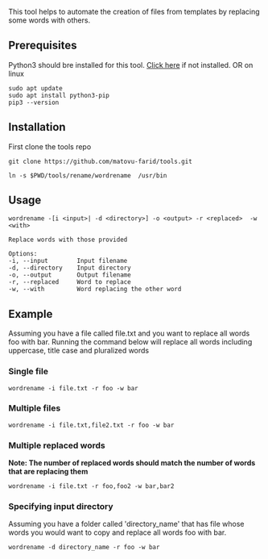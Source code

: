 This tool helps to automate the creation of files from templates by replacing some words with others.

## Prerequisites
Python3 should bre installed for this tool. [Click here](https://www.python.org/downloads/) if not installed.
OR on linux
```
sudo apt update
sudo apt install python3-pip
pip3 --version
```


## Installation
First clone the tools repo
```
git clone https://github.com/matovu-farid/tools.git
```

```
ln -s $PWD/tools/rename/wordrename  /usr/bin   
```

## Usage
```
wordrename -[i <input>| -d <directory>] -o <output> -r <replaced>  -w <with> 

Replace words with those provided

Options:
-i, --input        Input filename
-d, --directory    Input directory
-o, --output       Output filename
-r, --replaced     Word to replace 
-w, --with         Word replacing the other word
```
## Example

Assuming you have a file called file.txt and you want to replace all words foo with bar. Running the command below will replace all words including uppercase, title case and pluralized words

### Single file
```
wordrename -i file.txt -r foo -w bar
```
### Multiple files
```
wordrename -i file.txt,file2.txt -r foo -w bar
```
### Multiple replaced words
   **Note: The number of replaced words should match the number of words that are replacing them**
```
wordrename -i file.txt -r foo,foo2 -w bar,bar2
```
### Specifying input directory
Assuming you have a folder called 'directory_name' that has file whose words you would want to copy and replace all words foo with bar. 
```
wordrename -d directory_name -r foo -w bar
```
